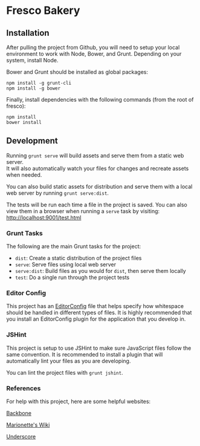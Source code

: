 # Fresco Bakery

## Installation

After pulling the project from Github, you will need to setup your local
environment to work with Node, Bower, and Grunt. Depending on your system,
install Node.

Bower and Grunt should be installed as global packages:

    npm install -g grunt-cli
    npm install -g bower

Finally, install dependencies with the following commands (from the root of fresco):

    npm install
    bower install

## Development

Running `grunt serve` will build assets and serve them from a static web server.  
It will also automatically watch your files for changes and recreate assets when needed.

You can also build static assets for distribution and serve them with a local
web server by running `grunt serve:dist`. 

The tests will be run each time a file in the project is saved. You can also view
them in a browser when running a `serve` task by visiting:
[http://localhost:9001/test.html](http://localhost:9001/test.html)


### Grunt Tasks

The following are the main Grunt tasks for the project:

* `dist`: Create a static distribution of the project files
* `serve`: Serve files using local web server
* `serve:dist`: Build files as you would for `dist`, then serve them locally
* `test`: Do a single run through the project tests


### Editor Config

This project has an [EditorConfig](http://editorconfig.org/) file that helps
specify how whitespace should be handled in different types of files. It is
highly recommended that you install an EditorConfig plugin for the application
that you develop in.


### JSHint

This project is setup to use JSHint to make sure JavaScript files follow the
same convention. It is recommended to install a plugin that will automatically
lint your files as you are developing.

You can lint the project files with `grunt jshint`.


### References

For help with this project, here are some helpful websites:

[Backbone](http://backbonejs.org/)

[Marionette's Wiki](https://github.com/marionettejs/backbone.marionette/wiki)

[Underscore](http://underscorejs.org/)
